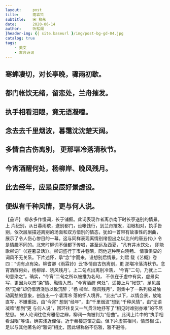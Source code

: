 ```yaml
---
layout:     post
title:      雨霖铃
subtitle:   宋 柳永
date:       2020-06-14
author:     听松阁
}header-img: {{ site.baseurl }/img/post-bg-gd-04.jpg
catalog: true
tags:
    - 美文
    - 古典诗词
---
```



## 寒蝉凄切，对长亭晚，骤雨初歇。
## 都门帐饮无绪，留恋处，兰舟摧发。 
## 执手相看泪眼，竟无语凝噎。
## 念去去千里烟波，暮霭沈沈楚天阔。

## 多情自古伤离别， 更那堪冷落清秋节。 
## 今宵酒醒何处，杨柳岸、晚风残月。 
## 此去经年，应是良辰好景虚设。 
## 便纵有千种风情，更与何人说。

 

【品评】 
柳永多作慢词，长于铺叙。此词表现作者离京南下时长亭送别的情景。上 
片纪别，从日暮雨歇，送别都门，设帐饯行，到兰舟摧发，泪眼相对，执手告 
别，依次层层描述离别的场面和双方惜别的情态，犹如一首带有故事性的剧曲， 
展示了令人伤心惨目的一幕。这与同样表现离情别绪但出之以比兴的唐五代小 
令是情趣不同的。北宋时柳词不但都下传唱，甚至远及西夏，“凡有井水饮处， 
即能歌柳词”（《避暑录话》）。柳词盛行于市井巷陌，同他这种明白晓畅、 
情事俱显的词风不无关系。下片述怀，承“念”字而来，设想别后情景。刘熙 
载《艺概》卷四：“词有点有染。柳耆卿《雨霖铃》云‘多情自古伤离别，更 
那堪冷落清秋节。念宵酒酲何处，杨柳岸、晓风残月’。上二句点出离别冷落， 
‘今宵”二句，乃就上二句意染之”。确实，“今宵”二句之所以被推为名句， 
不仅在于虚中有实，虚景实写，更因为以景“染”情、融情入景。“今宵酒醒 
何处”，遥接上片“帐饮”，足见虽然“无绪”却仍借酒浇愁以致沉醉；“杨 
柳岸、晓风残月”，则集中了一系列极易触动离愁的意象，创造出一个凄清冷 
落的怀人境界。“此去”以下，以情会景，放笔直写，不嫌重拙，由“今宵” 
想到“经年”，由“千里烟波”想到“千种风情”，由“无语凝噎”想到“更 
与何人说”，回环往复又一气贯注地抒写了“相见时难别亦难”的不尽愁思。 
宋人论词往往有雅俗之辨，柳词一向被判为“俗曲”。此词上片中的“执手相 
看泪眼”等语，确实浅近俚俗，近于秦楼楚馆之曲。但下片虚实相间，情景相 
生，足以与其他著名的“雅词”相比，因此堪称俗不伤雅，雅不避俗。 
